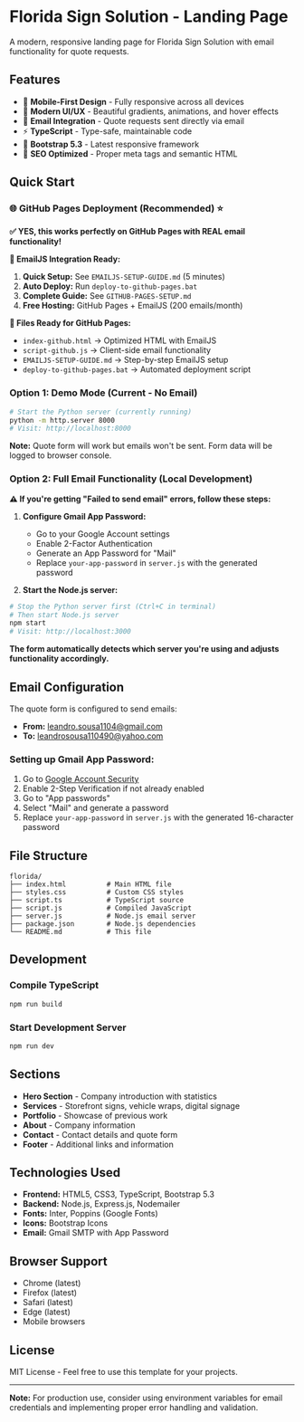 # Florida Sign Solution - Landing Page

A modern, responsive landing page for Florida Sign Solution with email functionality for quote requests.

## Features

- 📱 **Mobile-First Design** - Fully responsive across all devices
- 🎨 **Modern UI/UX** - Beautiful gradients, animations, and hover effects
- 📧 **Email Integration** - Quote requests sent directly via email
- ⚡ **TypeScript** - Type-safe, maintainable code
- 🚀 **Bootstrap 5.3** - Latest responsive framework
- 🎯 **SEO Optimized** - Proper meta tags and semantic HTML

## Quick Start

### 🌐 GitHub Pages Deployment (Recommended) ⭐
**✅ YES, this works perfectly on GitHub Pages with REAL email functionality!**

**📧 EmailJS Integration Ready:**
1. **Quick Setup:** See `EMAILJS-SETUP-GUIDE.md` (5 minutes)
2. **Auto Deploy:** Run `deploy-to-github-pages.bat` 
3. **Complete Guide:** See `GITHUB-PAGES-SETUP.md`
4. **Free Hosting:** GitHub Pages + EmailJS (200 emails/month)

**🚀 Files Ready for GitHub Pages:**
- `index-github.html` → Optimized HTML with EmailJS
- `script-github.js` → Client-side email functionality
- `EMAILJS-SETUP-GUIDE.md` → Step-by-step EmailJS setup
- `deploy-to-github-pages.bat` → Automated deployment script

### Option 1: Demo Mode (Current - No Email)
```bash
# Start the Python server (currently running)
python -m http.server 8000
# Visit: http://localhost:8000
```
**Note:** Quote form will work but emails won't be sent. Form data will be logged to browser console.

### Option 2: Full Email Functionality (Local Development)

**⚠️ If you're getting "Failed to send email" errors, follow these steps:**

1. **Configure Gmail App Password:**
   - Go to your Google Account settings
   - Enable 2-Factor Authentication
   - Generate an App Password for "Mail"
   - Replace `your-app-password` in `server.js` with the generated password

2. **Start the Node.js server:**
```bash
# Stop the Python server first (Ctrl+C in terminal)
# Then start Node.js server
npm start
# Visit: http://localhost:3000
```

**The form automatically detects which server you're using and adjusts functionality accordingly.**

## Email Configuration

The quote form is configured to send emails:
- **From:** leandro.sousa1104@gmail.com
- **To:** leandrosousa110490@yahoo.com

### Setting up Gmail App Password:

1. Go to [Google Account Security](https://myaccount.google.com/security)
2. Enable 2-Step Verification if not already enabled
3. Go to "App passwords"
4. Select "Mail" and generate a password
5. Replace `your-app-password` in `server.js` with the generated 16-character password

## File Structure

```
florida/
├── index.html          # Main HTML file
├── styles.css          # Custom CSS styles
├── script.ts           # TypeScript source
├── script.js           # Compiled JavaScript
├── server.js           # Node.js email server
├── package.json        # Node.js dependencies
└── README.md           # This file
```

## Development

### Compile TypeScript
```bash
npm run build
```

### Start Development Server
```bash
npm run dev
```

## Sections

- **Hero Section** - Company introduction with statistics
- **Services** - Storefront signs, vehicle wraps, digital signage
- **Portfolio** - Showcase of previous work
- **About** - Company information
- **Contact** - Contact details and quote form
- **Footer** - Additional links and information

## Technologies Used

- **Frontend:** HTML5, CSS3, TypeScript, Bootstrap 5.3
- **Backend:** Node.js, Express.js, Nodemailer
- **Fonts:** Inter, Poppins (Google Fonts)
- **Icons:** Bootstrap Icons
- **Email:** Gmail SMTP with App Password

## Browser Support

- Chrome (latest)
- Firefox (latest)
- Safari (latest)
- Edge (latest)
- Mobile browsers

## License

MIT License - Feel free to use this template for your projects.

---

**Note:** For production use, consider using environment variables for email credentials and implementing proper error handling and validation.